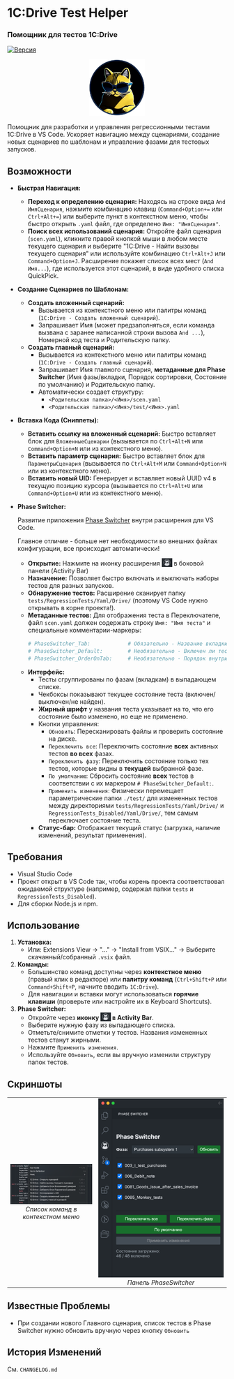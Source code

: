 # 1C:Drive Test Helper
### Помощник для тестов 1С:Drive
[![Версия](https://img.shields.io/badge/version-1.0.0-blue)](./package.json) 

<p align="center">
  <img src="./res/1CDriveTestHelper.png" alt="Иконка 1C:Drive Test Helper" width="128"/>
</p>


Помощник для разработки и управления регрессионными тестами 1C:Drive в VS Code. Ускоряет навигацию между сценариями, создание новых сценариев по шаблонам и управление фазами для тестовых запусков.

## Возможности

* **Быстрая Навигация:**
    * **Переход к определению сценария:** Находясь на строке вида `And ИмяСценария`, нажмите комбинацию клавиш (`Command+Option+=` или `Ctrl+Alt+=`) или выберите пункт в контекстном меню, чтобы быстро открыть `.yaml` файл, где определено `Имя: "ИмяСценария"`.
    * **Поиск всех использований сценария:** Откройте файл сценария (`scen.yaml`), кликните правой кнопкой мыши в любом месте текущего сценария и выберите "1C:Drive - Найти вызовы текущего сценария" или используйте комбинацию `Ctrl+Alt+J` или `Command+Option+J`. Расширение покажет список всех мест (`And Имя...`), где используется этот сценарий, в виде удобного списка QuickPick.

* **Создание Сценариев по Шаблонам:**
    * **Создать вложенный сценарий:**
        * Вызывается из контекстного меню или палитры команд (`1C:Drive - Создать вложенный сценарий`).
        * Запрашивает Имя (может предзаполняться, если команда вызвана с заранее написанной строки вызова `And ...`), Номерной код теста и Родительскую папку.
    * **Создать главный сценарий:**
        * Вызывается из контекстного меню или палитры команд (`1C:Drive - Создать главный сценарий`).
        * Запрашивает Имя главного сценария, **метаданные для Phase Switcher** (Имя фазы/вкладки, Порядок сортировки, Состояние по умолчанию) и Родительскую папку.
        * Автоматически создает структуру:
            * `<Родительская папка>/<Имя>/scen.yaml`
            * `<Родительская папка>/<Имя>/test/<Имя>.yaml`

* **Вставка Кода (Сниппеты):**
    * **Вставить ссылку на вложенный сценарий:** Быстро вставляет блок для `ВложенныеСценарии` (вызывается по `Ctrl+Alt+N` или `Command+Option+N` или из контекстного меню).
    * **Вставить параметр сценария:** Быстро вставляет блок для `ПараметрыСценария` (вызывается по `Ctrl+Alt+M` или `Command+Option+N` или из контекстного меню).
    * **Вставить новый UID:** Генерирует и вставляет новый UUID v4 в текущую позицию курсора (вызывается по `Ctrl+Alt+U` или `Command+Option+U` или из контекстного меню).

* **Phase Switcher:** 

  Развитие приложения [Phase Switcher](https://github.com/kakoytochelik/PhaseSwitcher) внутри расширения для VS Code.
  
  Главное отличие - больше нет необходимости во внешних файлах конфигурации, все происходит автоматически!
    * **Открытие:** Нажмите на иконку расширения <img src="./res/activity_icon_mini.png" height="20" alt="Иконка" style="vertical-align: bottom;"> в боковой панели (Activity Bar)
    * **Назначение:** Позволяет быстро включать и выключать наборы тестов для разных запусков.
    * **Обнаружение тестов:** Расширение сканирует папку `tests/RegressionTests/Yaml/Drive/` (поэтому VS Code нужно открывать в корне проекта!).
    * **Метаданные тестов:** Для отображения теста в Переключателе, файл `scen.yaml` должен содержать строку `Имя: "Имя теста"` и специальные комментарии-маркеры:
        ```yaml
        # PhaseSwitcher_Tab:            # Обязательно - Название вкладки в UI/тестовой фазы
        # PhaseSwitcher_Default:        # Необязательно - Включен ли тест по умолчанию (true/false)
        # PhaseSwitcher_OrderOnTab:     # Необязательно - Порядок внутри фазы
        ```
    * **Интерфейс:**
        * Тесты сгруппированы по фазам (вкладкам) в выпадающем списке.
        * Чекбоксы показывают текущее состояние теста (включен/выключен/не найден).
        * **Жирный шрифт** у названия теста указывает на то, что его состояние было изменено, но еще не применено.
        * Кнопки управления:
            * `Обновить`: Пересканировать файлы и проверить состояние на диске.
            * `Переключить все`: Переключить состояние **всех** активных тестов **во всех** фазах.
            * `Переключить фазу`: Переключить состояние только тех тестов, которые видны в **текущей** выбранной фазе.
            * `По умолчанию`: Сбросить состояние **всех** тестов в соответствии с их маркером `# PhaseSwitcher_Default:`.
            * `Применить изменения`: Физически перемещает параметрические папки `./test/` для измененных тестов между директориями `tests/RegressionTests/Yaml/Drive/` и `RegressionTests_Disabled/Yaml/Drive/`, тем самым переключает состояние теста.
        * **Статус-бар:** Отображает текущий статус (загрузка, наличие изменений, результат применения).

## Требования

* Visual Studio Code
* Проект открыт в VS Code так, чтобы корень проекта соответствовал ожидаемой структуре (например, содержал папки `tests` и `RegressionTests_Disabled`).
* Для сборки Node.js и npm.

## Использование

1.  **Установка:**
    * Или: Extensions View -> "..." -> "Install from VSIX..." -> Выберите скачанный/собранный `.vsix` файл.
2.  **Команды:**
    * Большинство команд доступны через **контекстное меню** (правый клик в редакторе) или **палитру команд** (`Ctrl+Shift+P` или `Command+Shift+P`, начните вводить `1C:Drive`).
    * Для навигации и вставки могут использоваться **горячие клавиши** (проверьте или настройте их в Keyboard Shortcuts).
3.  **Phase Switcher:**
    * Откройте через **иконку <img src="./res/activity_icon_mini.png" height="20" alt="Иконка" style="vertical-align: bottom;"> в Activity Bar**.
    * Выберите нужную фазу из выпадающего списка.
    * Отметьте/снимите отметки у тестов. Названия измененных тестов станут жирными.
    * Нажмите `Применить изменения`.
    * Используйте `Обновить`, если вы вручную изменили структуру папок тестов.

## Скриншоты

<table width="100%" >
<tr>
    <td width="40%" align="center" valign="center">
    <img src="./res/commands.png" alt="Список команд" width="500"/>
    <br>
    <em>Список команд в контекстном меню</em>
    </td>
    <td width="60%" align="center" valign="center">
    <img src="./res/PhaseSwitcherUI.png" alt="PhaseSwitcher" width="400"/>
    <br>
    <em>Панель PhaseSwitcher</em>
    </td>
</tr>
</table>

## Известные Проблемы

* При создании нового Главного сценария, список тестов в Phase Switcher нужно обновить вручную через кнопку `Обновить`

## История Изменений

См. `CHANGELOG.md`
